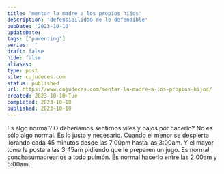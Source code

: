 ```yaml
---
title: 'mentar la madre a los propios hijos'
description: 'defensibilidad de lo defendible'
pubDate: '2023-10-10'
updateDate: 
tags: ["parenting"]
series: ''
draft: false
hide: false
aliases: 
type: post
site: cojudeces.com
status: published
url: https://www.cojudeces.com/mentar-la-madre-a-los-propios-hijos/
created: 2023-10-10-Tue
completed: 2023-10-10
published: 2023-10-10
---
```

Es algo normal? O deberíamos sentirnos viles y bajos por hacerlo?
No es sólo algo normal.
Es lo justo y necesario.
Cuando el menor se despierta llorando cada 45 minutos desde las 7:00pm hasta las 3:00am.
Y el mayor toma la posta a las 3:45am pidiendo que le preparen un jugo.
Es normal conchasumadrearlos a todo pulmón.
Es normal hacerlo entre las 2:00am y 5:00am.